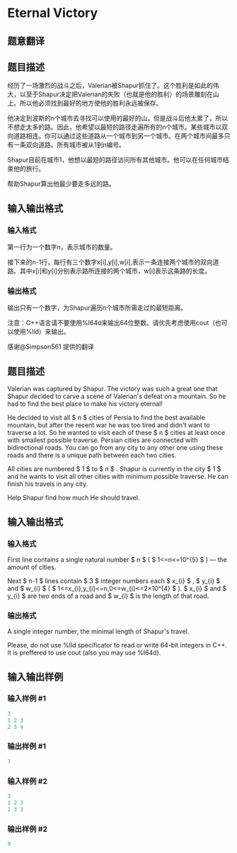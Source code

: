 # Eternal Victory

## 题意翻译

## 题目描述

经历了一场激烈的战斗之后，Valerian被Shapur抓住了。这个胜利是如此的伟大，以至于Shapur决定把Valerian的失败（也就是他的胜利）的场景雕刻在山上。所以他必须找到最好的地方使他的胜利永远被保存。

他决定到波斯的n个城市去寻找可以使用的最好的山，但是战斗后他太累了，所以不想走太多的路。因此，他希望以最短的路径走遍所有的n个城市。某些城市以双向道路相连。你可以通过这些道路从一个城市到另一个城市。在两个城市间最多只有一条双向道路。所有城市被从1到n编号。

Shapur目前在城市1，他想以最短的路径访问所有其他城市。他可以在任何城市结束他的旅行。

帮助Shapur算出他最少要走多远的路。

## 输入输出格式

### 输入格式

第一行为一个数字n，表示城市的数量。

接下来的n-1行，每行有三个数字x[i],y[i],w[i],表示一条连接两个城市的双向道路。其中x[i]和y[i]分别表示路所连接的两个城市，w[i]表示这条路的长度。

### 输出格式

输出只有一个数字，为Shapur遍历n个城市所需走过的最短距离。

注意：C++语言请不要使用%I64d来输出64位整数。请优先考虑使用cout（也可以使用%lld）来输出。

感谢@Simpson561 提供的翻译

## 题目描述

Valerian was captured by Shapur. The victory was such a great one that Shapur decided to carve a scene of Valerian's defeat on a mountain. So he had to find the best place to make his victory eternal!

He decided to visit all $ n $ cities of Persia to find the best available mountain, but after the recent war he was too tired and didn't want to traverse a lot. So he wanted to visit each of these $ n $ cities at least once with smallest possible traverse. Persian cities are connected with bidirectional roads. You can go from any city to any other one using these roads and there is a unique path between each two cities.

All cities are numbered $ 1 $ to $ n $ . Shapur is currently in the city $ 1 $ and he wants to visit all other cities with minimum possible traverse. He can finish his travels in any city.

Help Shapur find how much He should travel.

## 输入输出格式

### 输入格式

First line contains a single natural number $ n $ ( $ 1<=n<=10^{5} $ ) — the amount of cities.

Next $ n-1 $ lines contain $ 3 $ integer numbers each $ x_{i} $ , $ y_{i} $ and $ w_{i} $ ( $ 1<=x_{i},y_{i}<=n,0<=w_{i}<=2×10^{4} $ ). $ x_{i} $ and $ y_{i} $ are two ends of a road and $ w_{i} $ is the length of that road.

### 输出格式

A single integer number, the minimal length of Shapur's travel.

Please, do not use %lld specificator to read or write 64-bit integers in C++. It is preffered to use cout (also you may use %I64d).

## 输入输出样例

### 输入样例 #1

```cpp
3
1 2 3
2 3 4

```
### 输出样例 #1

```cpp
7

```
### 输入样例 #2

```cpp
3
1 2 3
1 3 3

```
### 输出样例 #2

```cpp
9

```
